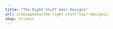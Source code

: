 ```yaml
---
title: "The Right Stuff Hair Designs"
url: /chesapeake/the-right-stuff-hair-designs/
shop: Friseur
---
```

